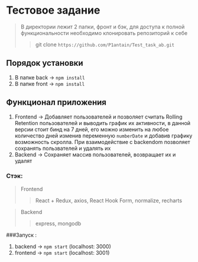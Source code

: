# Тестовое задание 
> В директории лежит 2 папки, фронт и бэк, для доступа к полной функциональности необходимо клонировать репозиторий к себе 
>> git clone `https://github.com/P1antain/Test_task_ab.git`

## Порядок установки
1. В папке back -> `npm install` 
2. В папке front -> `npm install`

## Функционал приложения
1. Frontend -> Добавляет пользователей и позволяет считать Rolling Retention пользователей и выводить график их активности, в данной версии стоит бинд на 7 дней, его можно изменить на любое количество дней изменив переменную `numberDate` и добавив графику возможность скролла. При взаимодействие с backendom позволяет сохранять пользвателей и удалять их
2. Backend -> Сохраняет массив пользователей, возвращает их и удалят

### Cтэк:
>Frontend
>> React + Redux, axios, React Hook Form, normalize, recharts

>Backend
>> express, mongodb


###Запуск : 
1. backend -> `npm start` (localhost: 3000)
2. frontend -> `npm start` (localhost: 3001)
